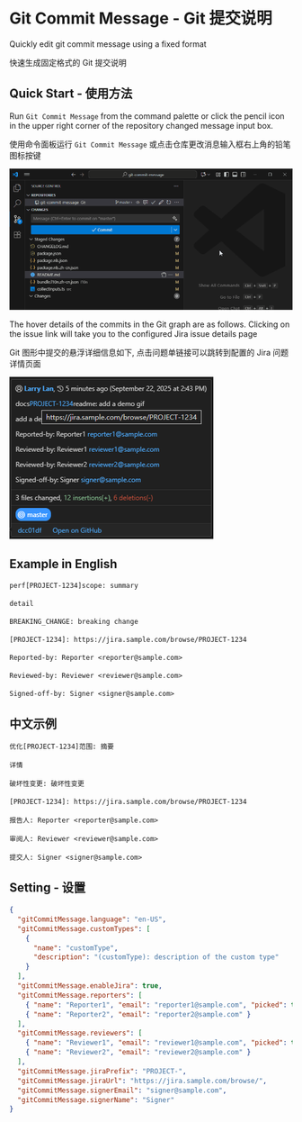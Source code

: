 # Git Commit Message - Git 提交说明

Quickly edit git commit message using a fixed format

快速生成固定格式的 Git 提交说明

## Quick Start - 使用方法

Run `Git Commit Message` from the command palette or click the pencil icon in the upper right corner of the repository changed message input box.

使用命令面板运行 `Git Commit Message` 或点击仓库更改消息输入框右上角的铅笔图标按键

![Demo](https://github.com/lar-ry/git-commit-message/raw/HEAD/assets/demo.gif)

The hover details of the commits in the Git graph are as follows. Clicking on the issue link will take you to the configured Jira issue details page

Git 图形中提交的悬浮详细信息如下, 点击问题单链接可以跳转到配置的 Jira 问题详情页面

![Detail](https://github.com/lar-ry/git-commit-message/raw/HEAD/assets/detail.png)

## Example in English

```
perf[PROJECT-1234]scope: summary

detail

BREAKING_CHANGE: breaking change

[PROJECT-1234]: https://jira.sample.com/browse/PROJECT-1234

Reported-by: Reporter <reporter@sample.com>

Reviewed-by: Reviewer <reviewer@sample.com>

Signed-off-by: Signer <signer@sample.com>
```

## 中文示例

```
优化[PROJECT-1234]范围: 摘要

详情

破坏性变更: 破坏性变更

[PROJECT-1234]: https://jira.sample.com/browse/PROJECT-1234

报告人: Reporter <reporter@sample.com>

审阅人: Reviewer <reviewer@sample.com>

提交人: Signer <signer@sample.com>
```

## Setting - 设置

```json
{
  "gitCommitMessage.language": "en-US",
  "gitCommitMessage.customTypes": [
    {
      "name": "customType",
      "description": "(customType): description of the custom type"
    }
  ],
  "gitCommitMessage.enableJira": true,
  "gitCommitMessage.reporters": [
    { "name": "Reporter1", "email": "reporter1@sample.com", "picked": true },
    { "name": "Reporter2", "email": "reporter2@sample.com" }
  ],
  "gitCommitMessage.reviewers": [
    { "name": "Reviewer1", "email": "reviewer1@sample.com", "picked": true },
    { "name": "Reviewer2", "email": "reviewer2@sample.com" }
  ],
  "gitCommitMessage.jiraPrefix": "PROJECT-",
  "gitCommitMessage.jiraUrl": "https://jira.sample.com/browse/",
  "gitCommitMessage.signerEmail": "signer@sample.com",
  "gitCommitMessage.signerName": "Signer"
}
```
